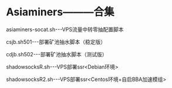 # Asiaminers———合集
asiaminers-socat.sh---VPS流量中转零抽配置脚本 

csjb.sh501---部署矿池抽水脚本（稳定版）

cdjb.sh502---部署矿池抽水脚本（测试版）

shadowsocksR.sh---VPS部署ssr<Debian环境>

shadowsocksR2.sh---VPS部署ssr<Centos环境+自启BBA加速模组>

